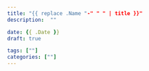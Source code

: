 ```yaml
---
title: "{{ replace .Name "-" " " | title }}"
description:  ""

date: {{ .Date }}
draft: true

tags: [""]
categories: [""]
---
```


